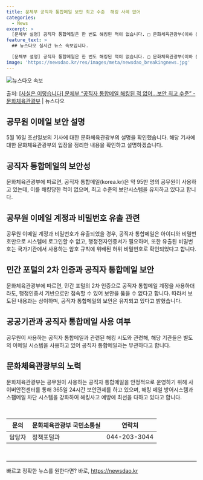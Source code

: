 ```yaml
---
title: 문체부 공직자 통합메일 보안 최고 수준  해킹 사례 없어
categories:
  - News
excerpt: >
  [문체부 설명] 공직자 통합메일은 한 번도 해킹된 적이 없습니다. □ 문화체육관광부(이하 문체부)가 관리하고…
feature_text: >
  ## 뉴스다오 실시간 뉴스 속보입니다.

  [문체부 설명] 공직자 통합메일은 한 번도 해킹된 적이 없습니다. □ 문화체육관광부(이하 문체부)가 관리하고…
image: 'https://newsdao.kr/res/images/meta/newsdao_breakingnews.jpg'
---
```


![뉴스다오 속보](https://newsdao.kr/res/images/meta/newsdao_breakingnews.jpg)

<p>출처: <a href="https://newsdao.kr/3839" rel="dofollow">[사실은 이렇습니다] 문체부 “공직자 통합메일 해킹된 적 없어…보안 최고 수준” - 문화체육관광부</a> | 뉴스다오</p>

<h2 data-ke-size="size26">공무원 이메일 보안 설명</h2>
<p data-ke-size="size16">5월 16일 조선일보의 기사에 대한 문화체육관광부의 설명을 확인했습니다. 해당 기사에 대한 문화체육관광부의 입장을 정리한 내용을 확인하고 설명하겠습니다.</p>

<h2>공직자 통합메일의 보안성</h2>
<p data-ke-size="size16">문화체육관광부에 따르면, 공직자 통합메일(korea.kr)은 약 95만 명의 공무원이 사용하고 있는데, 이를 해킹당한 적이 없으며, 최고 수준의 보안시스템을 유지하고 있다고 합니다.</p>

<h2>공무원 이메일 계정과 비밀번호 유출 관련</h2>
<p data-ke-size="size16">공무원 이메일 계정과 비밀번호가 유출되었을 경우, 공직자 통합메일은 아이디와 비밀번호만으로 시스템에 로그인할 수 없고, 행정전자인증서가 필요하며, 또한 유출된 비밀번호는 국가기관에서 사용하는 암호 규칙에 위배된 허위 비밀번호로 확인되었다고 합니다.</p>

<h2>민간 포털의 2차 인증과 공직자 통합메일 보안</h2>
<p data-ke-size="size16">문화체육관광부에 따르면, 민간 포털의 2차 인증으로 공직자 통합메일 계정을 사용하더라도, 행정인증서 기반으로만 접속할 수 있어 보안을 뚫을 수 없다고 합니다. 따라서 보도된 내용과는 상이하며, 공직자 통합메일의 보안은 유지되고 있다고 밝혔습니다.</p>

<h2>공공기관과 공직자 통합메일 사용 여부</h2>
<p data-ke-size="size16">공무원이 사용하는 공직자 통합메일과 관련된 해킹 시도와 관련해, 해당 기관들은 별도의 이메일 시스템을 사용하고 있어 공직자 통합메일과는 무관하다고 합니다.</p>

<h2>문화체육관광부의 노력</h2>
<p data-ke-size="size16">문화체육관광부는 공무원이 사용하는 공직자 통합메일을 안정적으로 운영하기 위해 사이버안전센터를 통해 365일 24시간 보안관제를 하고 있으며, 해킹 메일 방어시스템과 스팸메일 차단 시스템을 강화하여 해킹사고 예방에 최선을 다하고 있다고 합니다.</p>

<p data-ke-size="size16">&nbsp;</p>
<table>
	<thead>
		<tr>
			<th>문의</th>
			<th>문화체육관광부 국민소통실</th>
			<th>연락처</th>
		</tr>
	</thead>
	<tbody>
		<tr>
			<td>담당자</td>
			<td>정책포털과</td>
			<td>044-203-3044</td>
		</tr>
	</tbody>
</table>
<p data-ke-size="size16">&nbsp;</p>
<hr> 

빠르고 정확한 뉴스를 원한다면? 바로, <a href="https://newsdao.kr" rel="dofollow">https://newsdao.kr</a>


